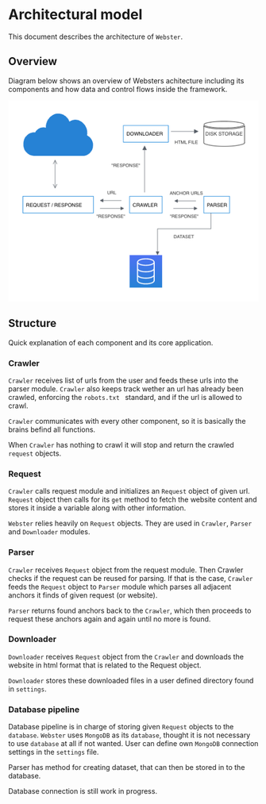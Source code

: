 # Architectural model
This document describes the architecture of `Webster`.
## Overview
Diagram below shows an overview of Websters achitecture including its components and how data and control flows inside the framework.

![](static/Screenshot%202022-10-04%20at%2013.05.39.png)

## Structure
Quick explanation of each component and its core application.

### Crawler
`Crawler` receives list of urls from the user and feeds these urls into the parser module. `Crawler` also keeps track wether an url has already been crawled, enforcing the `robots.txt ` standard, and if the url is allowed to crawl.

`Crawler` communicates with every other component, so it is basically the brains befind all functions.

When `Crawler` has nothing to crawl it will stop and return the crawled `request` objects.

### Request
`Crawler` calls request module and initializes an `Request` object of given url. `Request` object then calls for its `get` method to fetch the website content and stores it inside a variable along with other information.

`Webster` relies heavily on `Request` objects. They are used in `Crawler`, `Parser` and `Downloader` modules.

### Parser
`Crawler` receives `Request` object from the request module. Then Crawler checks if the request can be reused for parsing. If that is the case, `Crawler` feeds the `Request` object to `Parser` module which parses all adjacent anchors it finds of given request (or website).

`Parser` returns found anchors back to the `Crawler`, which then proceeds to request these anchors again and again until no more is found.

### Downloader
`Downloader` receives `Request` object from the `Crawler` and downloads the website in html format that is related to the Request object.

`Downloader` stores these downloaded files in a user defined directory found in `settings`.

### Database pipeline
Database pipeline is in charge of storing given `Request` objects to the `database`. `Webster` uses `MongoDB` as its `database`, thought it is not necessary to use `database` at all if not wanted.
User can define own `MongoDB` connection settings in the `settings` file.

Parser has method for creating dataset, that can then be stored in to the database.

Database connection is still work in progress.
